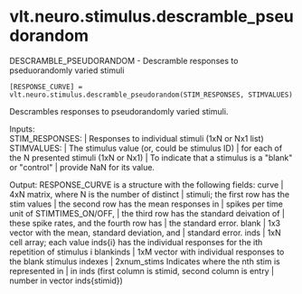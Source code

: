 # vlt.neuro.stimulus.descramble_pseudorandom

  DESCRAMBLE_PSEUDORANDOM - Descramble responses to pseduorandomly varied stimuli
 
    [RESPONSE_CURVE] = vlt.neuro.stimulus.descramble_pseudorandom(STIM_RESPONSES, STIMVALUES)
 
   Descrambles responses to pseudorandomly varied stimuli.
 
   Inputs:  
        STIM_RESPONSES:        |  Responses to individual stimuli (1xN or Nx1 list)
        STIMVALUES:            |  The stimulus value (or, could be stimulus ID)
                               |    for each of the N presented stimuli (1xN or Nx1)
                               |    To indicate that a stimulus is a "blank" or "control"
                               |    provide NaN for its value.
 
   Output: RESPONSE_CURVE is a structure with the following fields:
         curve        |  4xN matrix, where N is the number of distinct
                      |     stimuli; the first row has the stim values
                      |     the second row has the mean responses in 
                      |     spikes per time unit of STIMTIMES_ON/OFF,
                      |     the third row has the standard deivation of
                      |     these spike rates, and the fourth row has
                      |     the standard error.
         blank        |  1x3 vector with the mean, standard deviation, and
                      |     standard error.
         inds         |  1xN cell array; each value inds{i} has the individual
                            responses for the ith repetition of stimulus i
         blankinds    |  1xM vector with individual responses to the blank stimulus
         indexes      |  2xnum_stims Indicates where the nth stim is represented in
                      |     in inds (first column is stimid, second column is entry
                      |     number in vector inds{stimid})
